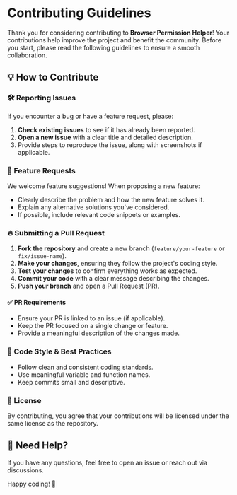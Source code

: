 # Contributing Guidelines


Thank you for considering contributing to **Browser Permission Helper**! Your contributions help improve the project and benefit the community. Before you start, please read the following guidelines to ensure a smooth collaboration.

## 💡 How to Contribute


### 🛠 Reporting Issues

If you encounter a bug or have a feature request, please:

1.  **Check existing issues** to see if it has already been reported.
2.  **Open a new issue** with a clear title and detailed description.
3.  Provide steps to reproduce the issue, along with screenshots if applicable.

### 📌 Feature Requests

We welcome feature suggestions! When proposing a new feature:

-   Clearly describe the problem and how the new feature solves it.
-   Explain any alternative solutions you've considered.
-   If possible, include relevant code snippets or examples.

### 🔥 Submitting a Pull Request

1.  **Fork the repository** and create a new branch (`feature/your-feature` or `fix/issue-name`).
2.  **Make your changes**, ensuring they follow the project's coding style.
3.  **Test your changes** to confirm everything works as expected.
4.  **Commit your code** with a clear message describing the changes.
5.  **Push your branch** and open a Pull Request (PR).

#### ✅ PR Requirements

-   Ensure your PR is linked to an issue (if applicable).
-   Keep the PR focused on a single change or feature.
-   Provide a meaningful description of the changes made.

### 🌟 Code Style & Best Practices

-   Follow clean and consistent coding standards.
-   Use meaningful variable and function names.
-   Keep commits small and descriptive.

### 📜 License

By contributing, you agree that your contributions will be licensed under the same license as the repository.

💬 Need Help?
-------------

If you have any questions, feel free to open an issue or reach out via discussions.

Happy coding! 🚀
